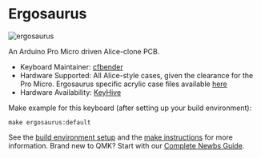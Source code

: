 # Ergosaurus

![ergosaurus](https://i.imgur.com/9yLCcpH.jpg)

An Arduino Pro Micro driven Alice-clone PCB.

* Keyboard Maintainer: [cfbender](https://github.com/cfbender)  
* Hardware Supported: All Alice-style cases, given the clearance for the Pro Micro. Ergosaurus specific acrylic case files available [here](https://github.com/cfbender/Lubrigante) 
* Hardware Availability: [KeyHive](https://keyhive.xyz)

Make example for this keyboard (after setting up your build environment):

    make ergosaurus:default

See the [build environment setup](https://docs.qmk.fm/#/getting_started_build_tools) and the [make instructions](https://docs.qmk.fm/#/getting_started_make_guide) for more information. Brand new to QMK? Start with our [Complete Newbs Guide](https://docs.qmk.fm/#/newbs).
